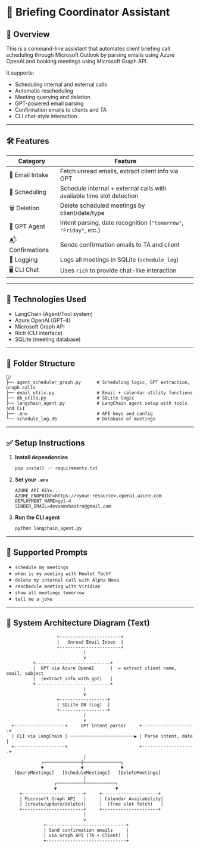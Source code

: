 # 📘 Briefing Coordinator Assistant

## 🧠 Overview

This is a command-line assistant that automates client briefing call scheduling through Microsoft Outlook by parsing emails using Azure OpenAI and booking meetings using Microsoft Graph API.

It supports:
- Scheduling internal and external calls
- Automatic rescheduling
- Meeting querying and deletion
- GPT-powered email parsing
- Confirmation emails to clients and TA
- CLI chat-style interaction

---

## 🛠️ Features

| Category       | Feature                                                                 |
|----------------|-------------------------------------------------------------------------|
| 📩 Email Intake | Fetch unread emails, extract client info via GPT                        |
| 📅 Scheduling   | Schedule internal + external calls with available time slot detection   |
| 🗑️ Deletion     | Delete scheduled meetings by client/date/type                           |
| 🧠 GPT Agent    | Intent parsing, date recognition (`"tomorrow"`, `"Friday"`, etc.)       |
| 📬 Confirmations| Sends confirmation emails to TA and client                              |
| 📂 Logging      | Logs all meetings in SQLite (`schedule_log`)                            |
| 🖥️ CLI Chat     | Uses `rich` to provide chat-like interaction                            |

---

## 🧱 Technologies Used

- LangChain (Agent/Tool system)
- Azure OpenAI (GPT-4)
- Microsoft Graph API
- Rich (CLI interface)
- SQLite (meeting database)

---

## 🔧 Folder Structure

```
📁/
├── agent_scheduler_graph.py      # Scheduling logic, GPT extraction, Graph calls
├── email_utils.py                # Email + calendar utility functions
├── db_utils.py                   # SQLite logic
├── langchain_agent.py            # LangChain agent setup with tools and CLI
├── .env                          # API keys and config
└── schedule_log.db               # Database of meetings
```

---

## ✅ Setup Instructions

1. **Install dependencies**
   ```bash
   pip install -r requirements.txt
   ```

2. **Set your `.env`**
   ```env
   AZURE_API_KEY=...
   AZURE_ENDPOINT=https://<your-resource>.openai.azure.com
   DEPLOYMENT_NAME=gpt-4
   SENDER_EMAIL=devaamshastro@gmail.com
   ```

3. **Run the CLI agent**
   ```bash
   python langchain_agent.py
   ```

---

## 💬 Supported Prompts

- `schedule my meetings`
- `when is my meeting with Hewlet Tech?`
- `delete my internal call with Alpha Nova`
- `reschedule meeting with Viridian`
- `show all meetings tomorrow`
- `tell me a joke`

---

## 🧩 System Architecture Diagram (Text)

```
                   +-----------------------+
                   |   Unread Email Inbox  |
                   +-----------------------+
                             |
                             v
          +----------------------------+
          |  GPT via Azure OpenAI      |  ← extract client name, email, subject
          |  (extract_info_with_gpt)   |
          +----------------------------+
                             |
                             v
                   +------------------+
                   | SQLite DB (Log)  |
                   +------------------+
                             |
                             v
  +-------------------+     GPT intent parser     +--------------------+
  | CLI via LangChain | ────────────────────────▶ | Parse intent, date |
  +-------------------+                           +--------------------+
                             |
             ┌──────────────┼──────────────┐
             ▼              ▼              ▼
   [QueryMeetings]   [ScheduleMeetings]   [DeleteMeetings]
                             |
                  ┌──────────┴───────────┐
                  ▼                      ▼
     +-----------------------+     +---------------------+
     | Microsoft Graph API   |     | Calendar Availability|
     | (create/update/delete)|     |  (free slot fetch)   |
     +-----------------------+     +---------------------+
                             |
                             v
              +------------------------------+
              | Send confirmation emails     |
              | via Graph API (TA + Client)  |
              +------------------------------+
```
